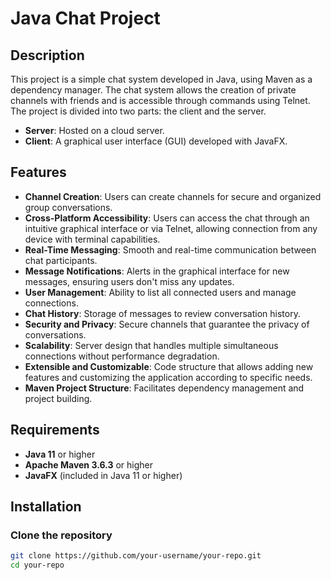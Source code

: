 # Java Chat Project

## Description

This project is a simple chat system developed in Java, using Maven as a dependency manager. The chat system allows the creation of private channels with friends and is accessible through commands using Telnet. The project is divided into two parts: the client and the server.

- **Server**: Hosted on a cloud server.
- **Client**: A graphical user interface (GUI) developed with JavaFX.

## Features

- **Channel Creation**: Users can create channels for secure and organized group conversations.
- **Cross-Platform Accessibility**: Users can access the chat through an intuitive graphical interface or via Telnet, allowing connection from any device with terminal capabilities.
- **Real-Time Messaging**: Smooth and real-time communication between chat participants.
- **Message Notifications**: Alerts in the graphical interface for new messages, ensuring users don't miss any updates.
- **User Management**: Ability to list all connected users and manage connections.
- **Chat History**: Storage of messages to review conversation history.
- **Security and Privacy**: Secure channels that guarantee the privacy of conversations.
- **Scalability**: Server design that handles multiple simultaneous connections without performance degradation.
- **Extensible and Customizable**: Code structure that allows adding new features and customizing the application according to specific needs.
- **Maven Project Structure**: Facilitates dependency management and project building.

## Requirements

- **Java 11** or higher
- **Apache Maven 3.6.3** or higher
- **JavaFX** (included in Java 11 or higher)

## Installation

### Clone the repository

```sh
git clone https://github.com/your-username/your-repo.git
cd your-repo

